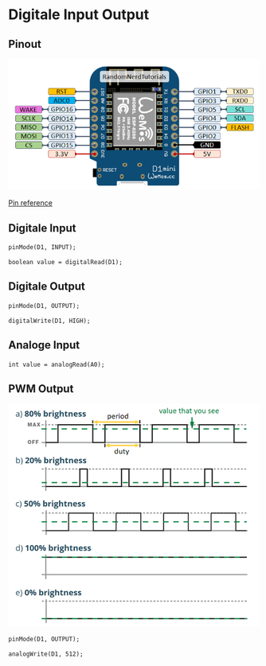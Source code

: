 # Digitale Input Output

## Pinout

![WEMOS D1 Mini](../assets/images/WEMOS-D1-mini.png)

[Pin reference](https://randomnerdtutorials.com/esp8266-pinout-reference-gpios/)

## Digitale Input

```arduino
pinMode(D1, INPUT);
```

```arduino
boolean value = digitalRead(D1);
```

## Digitale Output

```arduino
pinMode(D1, OUTPUT);
```

```arduino
digitalWrite(D1, HIGH);
```

## Analoge Input
```arduino
int value = analogRead(A0);
```

## PWM Output

![PWM](../assets/images/pwm.png)

```arduino
pinMode(D1, OUTPUT);
```

```arduino
analogWrite(D1, 512);
```
